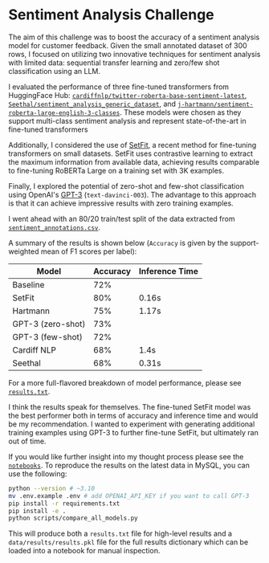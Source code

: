 # Sentiment Analysis Challenge

The aim of this challenge was to boost the accuracy of a sentiment analysis model for customer feedback. Given the small annotated dataset of 300 rows, I focused on utilizing two innovative techniques for sentiment analysis with limited data: sequential transfer learning and zero/few shot classification using an LLM.  

I evaluated the performance of three fine-tuned transformers from HuggingFace Hub: [`cardiffnlp/twitter-roberta-base-sentiment-latest`](https://huggingface.co/cardiffnlp/twitter-roberta-base-sentiment-latest), [`Seethal/sentiment_analysis_generic_dataset`](https://huggingface.co/Seethal/sentiment_analysis_generic_dataset?text=I+like+you.+I+love+you), and [`j-hartmann/sentiment-roberta-large-english-3-classes`](https://huggingface.co/j-hartmann/sentiment-roberta-large-english-3-classes). These models were chosen as they support multi-class sentiment analysis and represent state-of-the-art in fine-tuned transformers

Additionally, I considered the use of [SetFit](https://arxiv.org/abs/2209.11055), a recent method for fine-tuning transformers on small datasets. SetFit uses contrastive learning to extract the maximum information from available data, achieving results comparable to fine-tuning RoBERTa Large on a training set with 3K examples.

Finally, I explored the potential of zero-shot and few-shot classification using OpenAI's [GPT-3](https://platform.openai.com/ai-text-classifier) (`text-davinci-003`). The advantage to this approach is that it can achieve impressive results with zero training examples.

I went ahead with an 80/20 train/test split of the data extracted from [`sentiment_annotations.csv`](data/raw/sentiment_annotations.csv).

A summary of the results is shown below (`Accuracy` is given by the support-weighted mean of F1 scores per label):

| Model             | Accuracy | Inference Time |
| ----------------- | -------- | -------------- |
| Baseline          | 72%      |                |
| SetFit            | 80%      | 0.16s          |
| Hartmann          | 75%      | 1.17s          |
| GPT-3 (zero-shot) | 73%      |                |
| GPT-3 (few-shot)  | 72%      |                |
| Cardiff NLP       | 68%      | 1.4s           |
| Seethal           | 68%      | 0.31s          |

For a more full-flavored breakdown of model performance, please see [`results.txt`](results.txt).

I think the results speak for themselves. The fine-tuned SetFit model was the best performer both in terms of accuracy and inference time and would be my recommendation. I wanted to experiment with generating additional training examples using GPT-3 to further fine-tune SetFit, but ultimately ran out of time.

If you would like further insight into my thought process please see the [`notebooks`](notebooks). To reproduce the results on the latest data in MySQL, you can use the following:

```bash
python --version # ~3.10
mv .env.example .env # add OPENAI_API_KEY if you want to call GPT-3
pip install -r requirements.txt
pip install -e .
python scripts/compare_all_models.py
```

This will produce both a `results.txt` file for high-level results and a `data/results/results.pkl` file for the full results dictionary which can be loaded into a notebook for manual inspection.